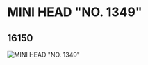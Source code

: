 # MINI HEAD "NO. 1349"
## 16150
![MINI HEAD "NO. 1349"](https://lc-www-live-s.legocdn.com/media/bricks/5/2/6057835.jpg)